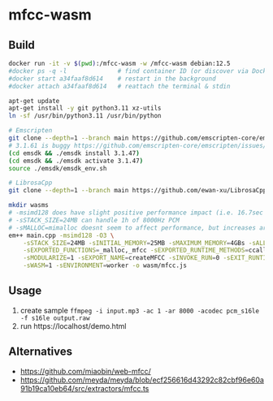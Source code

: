 # mfcc-wasm

## Build

```sh
docker run -it -v $(pwd):/mfcc-wasm -w /mfcc-wasm debian:12.5
#docker ps -q -l              # find container ID (or discover via Docker desktop)
#docker start a34faaf8d614    # restart in the background
#docker attach a34faaf8d614   # reattach the terminal & stdin

apt-get update
apt-get install -y git python3.11 xz-utils
ln -sf /usr/bin/python3.11 /usr/bin/python

# Emscripten
git clone --depth=1 --branch main https://github.com/emscripten-core/emsdk/
# 3.1.61 is buggy https://github.com/emscripten-core/emscripten/issues/22129
(cd emsdk && ./emsdk install 3.1.47)
(cd emsdk && ./emsdk activate 3.1.47)
source ./emsdk/emsdk_env.sh

# LibrosaCpp
git clone --depth=1 --branch main https://github.com/ewan-xu/LibrosaCpp

mkdir wasms
# -msimd128 does have slight positive performance impact (i.e. 16.7sec vs 16.5sec on a test case)
# -sSTACK_SIZE=24MB can handle 1h of 8000Hz PCM
# -sMALLOC=mimalloc doesnt seem to affect performance, but increases artifact size
em++ main.cpp -msimd128 -O3 \
	-sSTACK_SIZE=24MB -sINITIAL_MEMORY=25MB -sMAXIMUM_MEMORY=4GBs -sALLOW_MEMORY_GROWTH=1 \
	-sEXPORTED_FUNCTIONS=_malloc,_mfcc -sEXPORTED_RUNTIME_METHODS=ccall \
	-sMODULARIZE=1 -sEXPORT_NAME=createMFCC -sINVOKE_RUN=0 -sEXIT_RUNTIME=1 \
	-sWASM=1 -sENVIRONMENT=worker -o wasm/mfcc.js
```

## Usage

1. create sample `ffmpeg -i input.mp3 -ac 1 -ar 8000 -acodec pcm_s16le -f s16le output.raw`
2. run https://localhost/demo.html

## Alternatives

- https://github.com/miaobin/web-mfcc/
- https://github.com/meyda/meyda/blob/ecf256616d43292c82cbf96e60a91b19ca10eb64/src/extractors/mfcc.ts